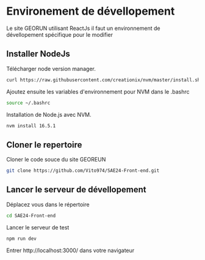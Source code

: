 # Environement de dévellopement
Le site GEORUN utilisant ReactJs il faut un environnement de dévellopement spécifique pour le modifier 
## Installer NodeJs
Télécharger node version manager.

```bash
curl https://raw.githubusercontent.com/creationix/nvm/master/install.sh | bash
```
Ajoutez ensuite les variables d'environnement pour NVM dans le .bashrc

```bash
source ~/.bashrc
```

Installation de Node.js avec NVM.

```bash
nvm install 16.5.1
```

## Cloner le repertoire
Cloner le code souce du site GEOREUN 

```bash
git clone https://github.com/Vito974/SAE24-Front-end.git
```

## Lancer le serveur de dévellopement
Déplacez vous dans le répertoire
```bash
cd SAE24-Front-end
```

Lancer le serveur de test 

```bash
npm run dev 
```

Entrer http://localhost:3000/ dans votre navigateur 